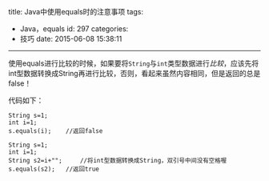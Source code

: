 title: Java中使用equals时的注意事项
tags:
  - Java，equals
id: 297
categories:
  - 技巧
date: 2015-06-08 15:38:11
---

使用equals进行比较的时候，如果要将`String`与`int`类型数据进行*比较*，应该先将int型数据转换成String再进行比较，否则，看起来虽然内容相同，但是返回的总是false！<!--more-->

代码如下：
```
String s=1;
int i=1;
s.equals(i); 	//返回false
```
```
String s=1;
int i=1;
String s2=i+""; 	//将int型数据转换成String，双引号中间没有空格喔
s.equals(s2); 	//返回true
```